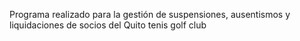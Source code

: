 Programa realizado para la gestión de suspensiones, ausentismos y liquidaciones de socios del Quito tenis golf club
